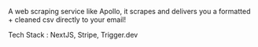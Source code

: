 A web scraping service like Apollo, it scrapes and delivers you a formatted + cleaned csv directly to your email!

Tech Stack : NextJS, Stripe, Trigger.dev
